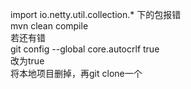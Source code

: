 import io.netty.util.collection.* 下的包报错  
mvn clean compile  
若还有错  
git config --global core.autocrlf true  
改为true  
将本地项目删掉，再git clone一个  


